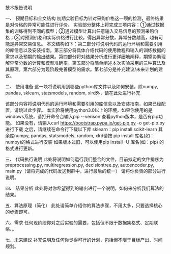 技术报告说明

一、	预期目标和全文结构
初期实验目标为针对采购价格这一项的检测，最终结果是对价格的异常可能性进行评价。
实验部分整体上将完成三项内容：①通过数据集的训练得到不同的模型；②通过模型计算出任意输入交易信息的预测采购价格；③对预测价格和实际价格进行比较，得出异常分数，异常分数越高，越有可能是异常交易信息。
	本文结构如下：第二部分将说明代码的运行环境和需要引用的库信息以及安装指南。第三部分将具体介绍代码的使用教程和输入的训练数据的需求以及预期的输出结果。第四部分将对结果分析进行更详细地阐释，期望协助理解异常分数的计算和模型准确率。第五部分将简单阐述本次实验采用的三种算法及其原理。第六部分为现阶段完善模型的需求。第七部分是补充建议/未来计划的建议。

二、	使用准备
这一块将说明用到哪些python库文件以及如何安装，除numpy, pandas, sklearn, statsmodels, random, xlrd外，请在此处进行补充

该部分内容将说明代码的运行环境和需要引用的库信息以及安装指南，如果已经配置，请跳过此步骤。
本实验将使用python3.0以上的环境，如果你使用的是windows系统，请打开命令台输入pip --verison 查看python版本，是否有pip功能。
如果没有，请输入curl https://bootstrap.pypa.io/get-pip.py -o get-pip.py 进行下载
之后，请继续在命令行下载以下库
sklearn：pip install scikit-learn
其余库numpy, pandas, statsmodels, random, xlrd请按 pip install 库名(如：numpy)的格式进行安装
如果版本过旧，可以使用pip install -U 库名(如：pip) 的格式进行更新。



三、	代码执行说明
此处将说明如何运行我们整合的文件，目前拟定的文件排序为preprocessing.py, multiregression.py, decisiontree.py, autoencoder.py, main.py（请将完成的代码发送到群中，进行最后的统一）
请将你负责的部分进行说明。


四、	结果分析
此处将对你希望得到的输出进行一个说明，如何来分析我们算法的结果。



五、算法原理（简化）
	此处请简单介绍你的算法步骤，不用太多，只要选择核心的步骤即可。

六、需求
	任何现阶段你对之后实验的需要，包括但不限于数据集格式、定期联络、。

七、未来建议
	补充说明及任何你觉得可行的计划，包括但不限于目标产出、时间规划。

